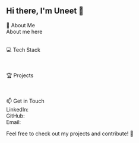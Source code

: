 ## Hi there, I'm Uneet 👋

🚀 About Me<br>
About me here<br>
<br>

💻 Tech Stack<br>

<br>

🏆 Projects<br>

<br>

📫 Get in Touch<br>
LinkedIn: <br>
GitHub: <br>
Email: <br>

Feel free to check out my projects and contribute! 🚀<br>

